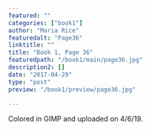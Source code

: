 ```yaml
---
featured: ""
categories: ["book1"]
author: "Maria Rice"
featuredalt: "Page36"
linktitle: ""
title: "Book 1, Page 36"
featuredpath: "/book1/main/page36.jpg"
description2: []
date: "2017-04-29"
type: "post"
preview: "/book1/preview/page36.jpg"

---
```


Colored in GIMP and uploaded on 4/6/19.
